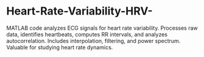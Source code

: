 # Heart-Rate-Variability-HRV-
MATLAB code analyzes ECG signals for heart rate variability. Processes raw data, identifies heartbeats, computes RR intervals, and analyzes autocorrelation. Includes interpolation, filtering, and power spectrum. Valuable for studying heart rate dynamics.
